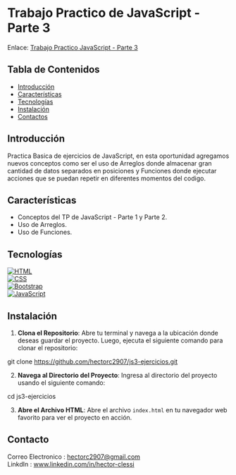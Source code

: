 # Trabajo Practico de JavaScript - Parte 3

Enlace: [Trabajo Practico JavaScript - Parte 3](https://ejercicios-js-parte3-rollingcode.netlify.app/)

## Tabla de Contenidos

- [Introducción](#introducción)
- [Características](#características)
- [Tecnologías](#tecnologías)
- [Instalación](#instalación)
- [Contactos](#contactos)

## Introducción

Practica Basica de ejercicios de JavaScript, en esta oportunidad agregamos nuevos conceptos como ser el uso de Arreglos donde almacenar gran cantidad de datos separados en posiciones y Funciones donde ejecutar acciones que se puedan repetir en diferentes momentos del codigo.

## Características

- Conceptos del TP de JavaScript - Parte 1 y Parte 2.  
- Uso de Arreglos.  
- Uso de Funciones.    

## Tecnologías

[![HTML](https://img.shields.io/badge/-HTML-orange?style=flat&logo=html5&logoColor=white)](https://www.w3.org/TR/html52/)  
[![CSS](https://img.shields.io/badge/-CSS-blue?style=flat&logo=css3&logoColor=white)](https://www.w3.org/Style/CSS/)  
[![Bootstrap](https://img.shields.io/badge/-Bootstrap-purple?style=flat&logo=bootstrap&logoColor=white)](https://getbootstrap.com/)  
[![JavaScript](https://img.shields.io/badge/-JavaScript-yellow?style=flat&logo=javascript&logoColor=white)](https://developer.mozilla.org/en-US/docs/Web/JavaScript)

## Instalación

1. **Clona el Repositorio**: Abre tu terminal y navega a la ubicación donde deseas guardar el proyecto. Luego, ejecuta el siguiente comando para clonar el repositorio:
    
git clone https://github.com/hectorc2907/js3-ejercicios.git
    
2. **Navega al Directorio del Proyecto**: Ingresa al directorio del proyecto usando el siguiente comando:
    
cd js3-ejercicios
    
3. **Abre el Archivo HTML**: Abre el archivo `index.html` en tu navegador web favorito para ver el proyecto en acción.

## Contacto

Correo Electronico : hectorc2907@gmail.com    
LinkdIn : www.linkedin.com/in/hector-clessi